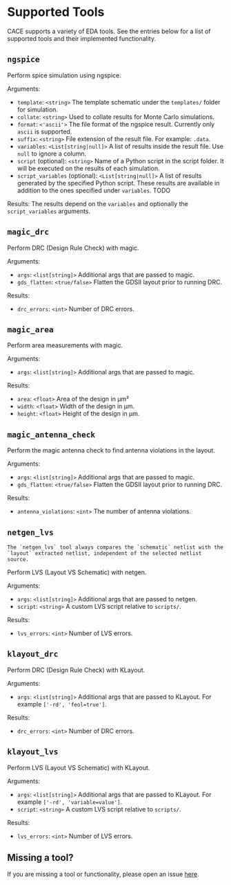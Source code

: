 # Supported Tools

CACE supports a variety of EDA tools. See the entries below for a list of supported tools and their implemented functionality.

## `ngspice`

Perform spice simulation using ngspice.

Arguments:

- `template`: `<string>` The template schematic under the `templates/` folder for simulation.
- `collate`: `<string>` Used to collate results for Monte Carlo simulations.
- `format`: `<'ascii'>` The file format of the ngspice result. Currently only `ascii` is supported.
- `suffix`: `<string>` File extension of the result file. For example: `.data`.
- `variables`: `<List[string|null]>` A list of results inside the result file. Use `null` to ignore a column.
- `script` (optional): `<string>` Name of a Python script in the script folder. It will be executed on the results of each simulation.
- `script_variables` (optional): `<List[string|null]>` A list of results generated by the specified Python script. These results are available in addition to the ones specified under `variables`. TODO

Results: The results depend on the `variables` and optionally the `script_variables` arguments.

## `magic_drc`

Perform DRC (Design Rule Check) with magic.

Arguments:

- `args`: `<list[string]>` Additional args that are passed to magic.
- `gds_flatten`: `<true/false>` Flatten the GDSII layout prior to running DRC.

Results:

- `drc_errors`: `<int>` Number of DRC errors.

## `magic_area`

Perform area measurements with magic.

Arguments:

- `args`: `<list[string]>` Additional args that are passed to magic.

Results:

- `area`: `<float>` Area of the design in µm²
- `width`: `<float>` Width of the design in µm.
- `height`: `<float>` Height of the design in µm.

## `magic_antenna_check`

Perform the magic antenna check to find antenna violations in the layout.

Arguments:

- `args`: `<list[string]>` Additional args that are passed to magic.
- `gds_flatten`: `<true/false>` Flatten the GDSII layout prior to running DRC.

Results:

- `antenna_violations`: `<int>` The number of antenna violations.

## `netgen_lvs`

```{note}
The `netgen_lvs` tool always compares the `schematic` netlist with the `layout` extracted netlist, independent of the selected netlist source.
```

Perform LVS (Layout VS Schematic) with netgen.

Arguments:

- `args`: `<list[string]>` Additional args that are passed to netgen.
- `script`: `<string>` A custom LVS script relative to `scripts/`.

Results:

- `lvs_errors`: `<int>` Number of LVS errors.

## `klayout_drc`

Perform DRC (Design Rule Check) with KLayout.

Arguments:

- `args`: `<list[string]>` Additional args that are passed to KLayout. For example `['-rd', 'feol=true']`.

Results:

- `drc_errors`: `<int>` Number of DRC errors.

## `klayout_lvs`

Perform LVS (Layout VS Schematic) with KLayout.

Arguments:

- `args`: `<list[string]>` Additional args that are passed to KLayout. For example `['-rd', 'variable=value']`.
- `script`: `<string>` A custom LVS script relative to `scripts/`.

Results:

- `lvs_errors`: `<int>` Number of LVS errors.

## Missing a tool?

If you are missing a tool or functionality, please open an issue [here](https://github.com/efabless/cace/issues).
